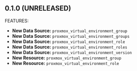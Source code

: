## 0.1.0 (UNRELEASED)

FEATURES:

* **New Data Source:** `proxmox_virtual_environment_group`
* **New Data Source:** `proxmox_virtual_environment_groups`
* **New Data Source:** `proxmox_virtual_environment_role`
* **New Data Source:** `proxmox_virtual_environment_roles`
* **New Data Source:** `proxmox_virtual_environment_version`
* **New Resource:** `proxmox_virtual_environment_group`
* **New Resource:** `proxmox_virtual_environment_role`
